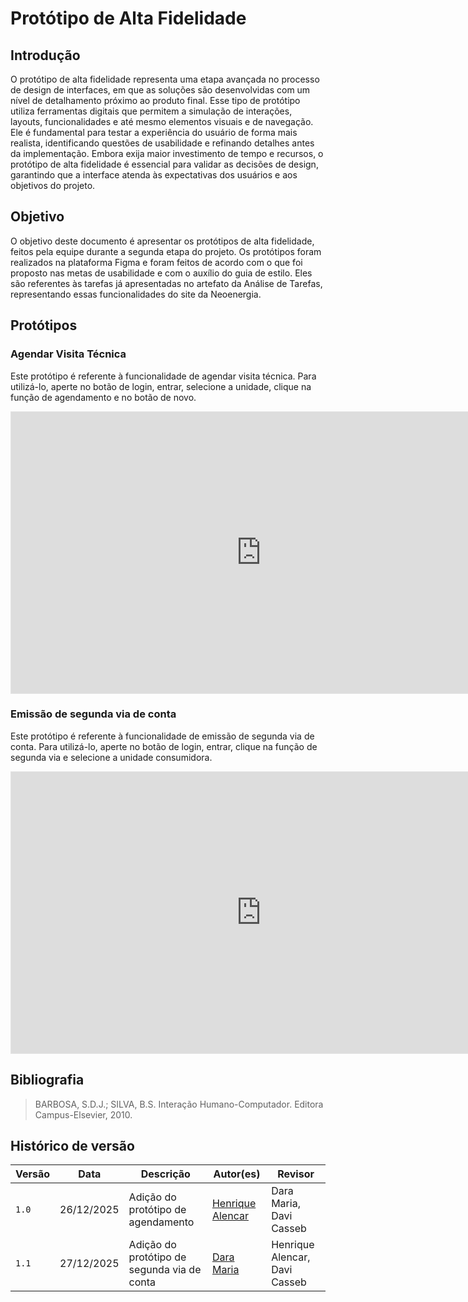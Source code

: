 # **Protótipo de Alta Fidelidade**

## **Introdução**

O protótipo de alta fidelidade representa uma etapa avançada no processo de design de interfaces, em que as soluções são desenvolvidas com um nível de detalhamento próximo ao produto final. Esse tipo de protótipo utiliza ferramentas digitais que permitem a simulação de interações, layouts, funcionalidades e até mesmo elementos visuais e de navegação. Ele é fundamental para testar a experiência do usuário de forma mais realista, identificando questões de usabilidade e refinando detalhes antes da implementação. Embora exija maior investimento de tempo e recursos, o protótipo de alta fidelidade é essencial para validar as decisões de design, garantindo que a interface atenda às expectativas dos usuários e aos objetivos do projeto.

## **Objetivo**

O objetivo deste documento é apresentar os protótipos de alta fidelidade, feitos pela equipe durante a segunda etapa do projeto. Os protótipos foram realizados na plataforma Figma e foram feitos de acordo com o que foi proposto nas metas de usabilidade e com o auxílio do guia de estilo. Eles são referentes às tarefas já apresentadas no artefato da Análise de Tarefas, representando essas funcionalidades do site da Neoenergia.

## **Protótipos**

### **Agendar Visita Técnica**

Este protótipo é referente à funcionalidade de agendar visita técnica. Para utilizá-lo, aperte no botão de login, entrar, selecione a unidade, clique na função de agendamento e no botão de novo.

<center>

<iframe style="border: 1px solid rgba(0, 0, 0, 0.1);" width="800" height="450" src="https://embed.figma.com/proto/xoGxsTiFGmnWi6GSX2n9Oc/Agendar-Visita-T%C3%A9cnica?page-id=0%3A1&node-id=1-2&starting-point-node-id=1%3A2&embed-host=share" allowfullscreen></iframe>

</center>

### **Emissão de segunda via de conta**

Este protótipo é referente à funcionalidade de emissão de segunda via de conta. Para utilizá-lo, aperte no botão de login, entrar, clique na função de segunda via e selecione a unidade consumidora.

<center>

<iframe style="border: 1px solid rgba(0, 0, 0, 0.1);" width="800" height="450" src="https://www.figma.com/proto/hkn18kkm9y2T4PZl2M6tLO/emiss%C3%A3o-segunda-via-de-fatura?node-id=1-2&p=f&t=RKFSt1eF9YZNYeDT-1&scaling=scale-down&content-scaling=fixed&page-id=0%3A1&starting-point-node-id=1%3A2" allowfullscreen></iframe>

</center>

## **Bibliografia**
> BARBOSA, S.D.J.; SILVA, B.S. Interação Humano-Computador. Editora Campus-Elsevier, 2010.

## **Histórico de versão**

| Versão | Data       | Descrição                                  | Autor(es)                                       | Revisor                 |
| ------ | ---------- | ------------------------------------------ | ----------------------------------------------- | ----------------------- |
| `1.0`  | 26/12/2025 | Adição do protótipo de agendamento         | [Henrique Alencar](https://github.com/henryqma) | Dara Maria, Davi Casseb |
| `1.1`  | 27/12/2025 | Adição do protótipo de segunda via de conta         | [Dara Maria](https://github.com/daramariabs) | Henrique Alencar, Davi Casseb |
